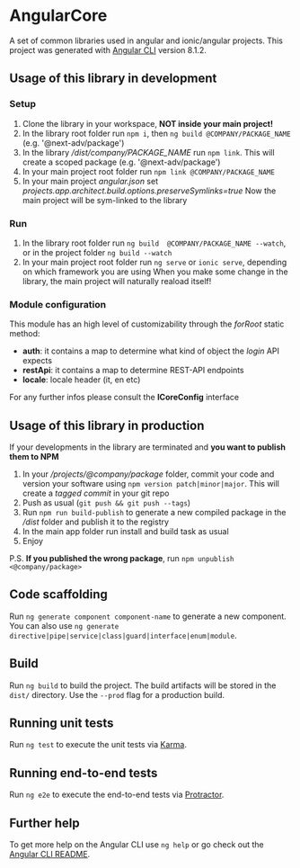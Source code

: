 # AngularCore

A set of common libraries used in angular and ionic/angular projects.
This project was generated with [Angular CLI](https://github.com/angular/angular-cli) version 8.1.2.

## Usage of this library in development

### Setup

1. Clone the library in your workspace, **NOT inside your main project!**
2. In the library root folder run `npm i`, then `ng build @COMPANY/PACKAGE_NAME` (e.g. '@next-adv/package')
3. In the library */dist/company/PACKAGE_NAME* run `npm link`. This will create a scoped package (e.g. '@next-adv/package')
4. In your main project root folder run `npm link @COMPANY/PACKAGE_NAME`
5. In your main project *angular.json* set *projects.app.architect.build.options.preserveSymlinks=true*
Now the main project will be sym-linked to the library

### Run

1. In the library root folder run `ng build  @COMPANY/PACKAGE_NAME --watch`, or in the project folder `ng build --watch`
2. In your main project root folder run `ng serve` or `ionic serve`, depending on which framework you are using
When you make some change in the library, the main project will naturally reaload itself!

### Module configuration

This module has an high level of customizability through the *forRoot* static method:

* **auth**: it contains a map to determine what kind of object the *login* API expects
* **restApi**: it contains a map to determine REST-API endpoints
* **locale**: locale header (it, en etc)

For any further infos please consult the **ICoreConfig** interface

## Usage of this library in production

If your developments in the library are terminated and **you want to publish them to NPM**

1. In your */projects/@company/package* folder, commit your code and version your software using `npm version patch|minor|major`. This will create a *tagged commit* in your git repo
2. Push as usual (`git push && git push --tags`)
3. Run `npm run build-publish` to generate a new compiled package in the */dist* folder and publish it to the registry
4. In the main app folder run install and build task as usual
5. Enjoy

P.S. **If you published the wrong package**, run `npm unpublish <@company/package>`

## Code scaffolding

Run `ng generate component component-name` to generate a new component. You can also use `ng generate directive|pipe|service|class|guard|interface|enum|module`.

## Build

Run `ng build` to build the project. The build artifacts will be stored in the `dist/` directory. Use the `--prod` flag for a production build.

## Running unit tests

Run `ng test` to execute the unit tests via [Karma](https://karma-runner.github.io).

## Running end-to-end tests

Run `ng e2e` to execute the end-to-end tests via [Protractor](http://www.protractortest.org/).

## Further help

To get more help on the Angular CLI use `ng help` or go check out the [Angular CLI README](https://github.com/angular/angular-cli/blob/master/README.md).
